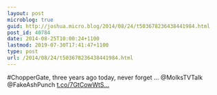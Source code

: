 ```yaml
---
layout: post
microblog: true
guid: http://joshua.micro.blog/2014/08/24/t503678236438441984.html
post_id: 40784
date: 2014-08-25T10:00:24+1100
lastmod: 2019-07-30T17:41:47+1100
type: post
url: /2014/08/24/t503678236438441984.html
---
```

#ChopperGate, three years ago today, never forget ... @MolksTVTalk @FakeAshPunch [t.co/7GtCowWtS...](http://t.co/7GtCowWtSx)
